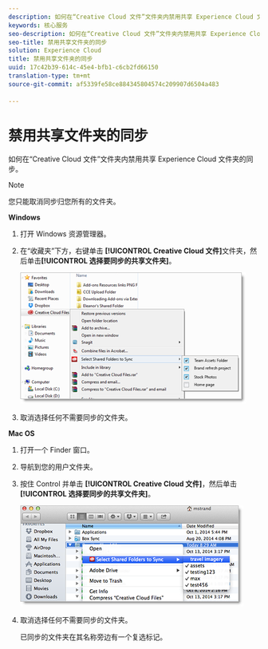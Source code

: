 ```yaml
---
description: 如何在“Creative Cloud 文件”文件夹内禁用共享 Experience Cloud 文件夹的同步。
keywords: 核心服务
seo-description: 如何在“Creative Cloud 文件”文件夹内禁用共享 Experience Cloud 文件夹的同步。
seo-title: 禁用共享文件夹的同步
solution: Experience Cloud
title: 禁用共享文件夹的同步
uuid: 17c42b39-614c-45e4-bfb1-c6cb2fd66150
translation-type: tm+mt
source-git-commit: af5339fe58ce884345804574c209907d6504a483

---
```



# 禁用共享文件夹的同步

如何在“Creative Cloud 文件”文件夹内禁用共享 Experience Cloud 文件夹的同步。

>[!NOTE]
>
>您只能取消同步归您所有的文件夹。
<p class="head"> <b>Windows</b> </p>

1. 打开 Windows 资源管理器。

1. 在“收藏夹”下方，右键单击 **[!UICONTROL Creative Cloud 文件]**&#x200B;文件夹，然后单击&#x200B;**[!UICONTROL 选择要同步的共享文件夹]**。

   ![](assets/select_sync_folders.png)

1. 取消选择任何不需要同步的文件夹。

<p class="head"> <b>Mac OS</b> </p>

1. 打开一个 Finder 窗口。

1. 导航到您的用户文件夹。

1. 按住 Control 并单击 **[!UICONTROL Creative Cloud 文件]**，然后单击&#x200B;**[!UICONTROL 选择要同步的共享文件夹]**。

   ![](assets/select_sync_folders_mac.png)

1. 取消选择任何不需要同步的文件夹。

   已同步的文件夹在其名称旁边有一个复选标记。